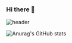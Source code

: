 ### Hi there 👋

![header](https://capsule-render.vercel.app/api?type=Soft&color=auto&height=300&section=header&text=FrontEnd__React개발자_최가윤&fontSize=40&animation=twinkling)

![Anurag's GitHub stats](https://github-readme-stats.vercel.app/api?username=CHOIKAYOON&show_icons=true&theme=dark)

<!--
**CHOIKAYOON/CHOIKAYOON** is a ✨ _special_ ✨ repository because its `README.md` (this file) appears on your GitHub profile.

Here are some ideas to get you started:

- 🔭 I’m currently working on ...
- 🌱 I’m currently learning ...
- 👯 I’m looking to collaborate on ...
- 🤔 I’m looking for help with ...
- 💬 Ask me about ...
- 📫 How to reach me: ...
- 😄 Pronouns: ...
- ⚡ Fun fact: ...
-->
